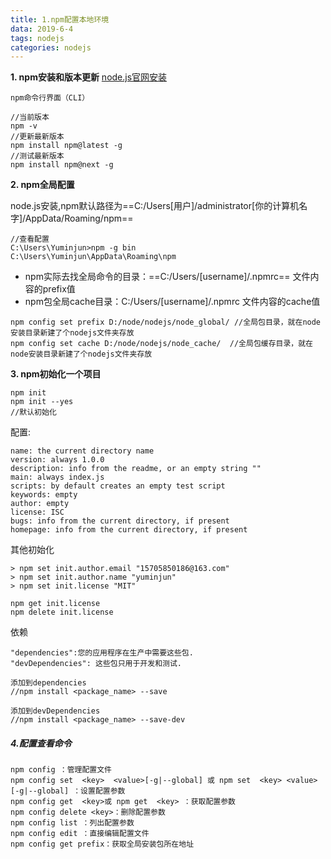 ```yaml
---
title: 1.npm配置本地环境
data: 2019-6-4
tags: nodejs
categories: nodejs
---
```


**1. npm安装和版本更新**
[node.js官网安装](https://nodejs.org/en/)
```
npm命令行界面（CLI）

//当前版本
npm -v
//更新最新版本
npm install npm@latest -g
//测试最新版本
npm install npm@next -g
```

**2. npm全局配置**

node.js安装,npm默认路径为==C:/Users[用户]/administrator[你的计算机名字]/AppData/Roaming/npm==
```
//查看配置
C:\Users\Yuminjun>npm -g bin
C:\Users\Yuminjun\AppData\Roaming\npm
```

- npm实际去找全局命令的目录：==C:/Users/[username]/.npmrc== 文件内容的prefix值
- npm包全局cache目录：C:/Users/[username]/.npmrc 文件内容的cache值
```
npm config set prefix D:/node/nodejs/node_global/ //全局包目录，就在node安装目录新建了个nodejs文件夹存放
npm config set cache D:/node/nodejs/node_cache/  //全局包缓存目录，就在node安装目录新建了个nodejs文件夹存放
```

**3. npm初始化一个项目**

```
npm init
npm init --yes
//默认初始化
```

配置:
```
name: the current directory name
version: always 1.0.0
description: info from the readme, or an empty string ""
main: always index.js
scripts: by default creates an empty test script
keywords: empty
author: empty
license: ISC
bugs: info from the current directory, if present
homepage: info from the current directory, if present
```

其他初始化
```
> npm set init.author.email "15705850186@163.com"
> npm set init.author.name "yuminjun"
> npm set init.license "MIT"

npm get init.license
npm delete init.license
```

依赖
```
"dependencies":您的应用程序在生产中需要这些包.
"devDependencies": 这些包只用于开发和测试.

添加到dependencies
//npm install <package_name> --save

添加到devDependencies
//npm install <package_name> --save-dev
```

##### 4.配置查看命令

```
npm config ：管理配置文件
npm config set  <key>  <value>[-g|--global] 或 npm set  <key> <value>   [-g|--global] ：设置配置参数
npm config get  <key>或 npm get  <key> ：获取配置参数
npm config delete <key>：删除配置参数
npm config list ：列出配置参数
npm config edit ：直接编辑配置文件
npm config get prefix：获取全局安装包所在地址
```